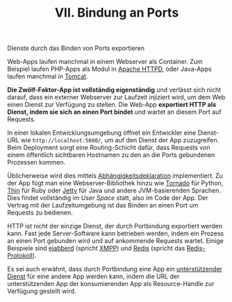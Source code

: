 ﻿---
title: VII. Bindung an Ports
hide:
  - toc
---
Dienste durch das Binden von Ports exportieren

Web-Apps laufen manchmal in einem Webserver als Container. Zum Beispiel laufen PHP-Apps als Modul in [Apache HTTPD](http://httpd.apache.org/), oder Java-Apps laufen manchmal in [Tomcat](http://tomcat.apache.org/).

**Die Zwölf-Faktor-App ist vollständig eigenständig** und verlässt sich nicht darauf, dass ein externer Webserver zur Laufzeit injiziert wird, um dem Web einen Dienst zur Verfügung zu stellen. Die Web-App **exportiert HTTP als Dienst, indem sie sich an einen Port bindet** und wartet an diesem Port auf Requests.

In einer lokalen Entwicklungsumgebung öffnet ein Entwickler eine Dienst-URL wie `http://localhost:5000/`, um auf den Dienst der App zuzugreifen. Beim Deployment sorgt eine Routing-Schicht dafür, dass Requests von einem öffentlich sichtbaren Hostnamen zu den an die Ports gebundenen Prozessen kommen.

Üblicherweise wird dies mittels [Abhängigkeitsdeklaration](./dependencies.md) implementiert. Zu der App fügt man eine Webserver-Bibliothek hinzu wie [Tornado](http://www.tornadoweb.org/) für Python, [Thin](http://code.macournoyer.com/thin/) für Ruby oder [Jetty](http://www.eclipse.org/jetty/) für Java und andere JVM-basierenden Sprachen. Dies findet vollständig im *User Space* statt, also im Code der App. Der Vertrag mit der Laufzeitumgebung ist das Binden an einen Port um Requests zu bedienen.

HTTP ist nicht der einzige Dienst, der durch Portbindung exportiert werden kann. Fast jede Server-Software kann betrieben werden, indem ein Prozess an einen Port gebunden wird und auf ankommende Requests wartet. Einige Beispiele sind [ejabberd](http://www.ejabberd.im/) (spricht [XMPP](http://xmpp.org/)) und [Redis](http://redis.io/) (spricht das [Redis-Protokoll](http://redis.io/topics/protocol)).

Es sei auch erwähnt, dass durch Portbindung eine App ein [unterstützender Dienst](./backing-services.md) für eine andere App werden kann, indem die URL der unterstützenden App der konsumierenden App als Resource-Handle zur Verfügung gestellt wird.
